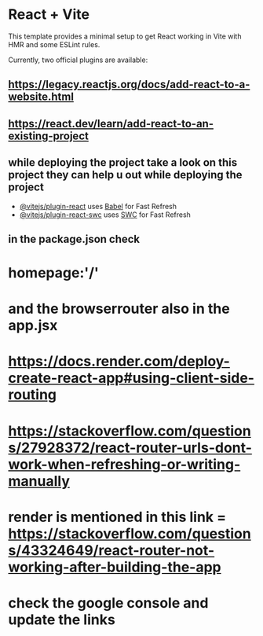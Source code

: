 # React + Vite

This template provides a minimal setup to get React working in Vite with HMR and some ESLint rules.

Currently, two official plugins are available:

## https://legacy.reactjs.org/docs/add-react-to-a-website.html
## https://react.dev/learn/add-react-to-an-existing-project  
## while deploying the project take a look on this project they can help u out while deploying the project

- [@vitejs/plugin-react](https://github.com/vitejs/vite-plugin-react/blob/main/packages/plugin-react/README.md) uses [Babel](https://babeljs.io/) for Fast Refresh
- [@vitejs/plugin-react-swc](https://github.com/vitejs/vite-plugin-react-swc) uses [SWC](https://swc.rs/) for Fast Refresh


## in the package.json check 
# homepage:'/'
# and the browserrouter also in the app.jsx
# https://docs.render.com/deploy-create-react-app#using-client-side-routing
# https://stackoverflow.com/questions/27928372/react-router-urls-dont-work-when-refreshing-or-writing-manually

# render is mentioned in this link = https://stackoverflow.com/questions/43324649/react-router-not-working-after-building-the-app

# check the google console and update the links 